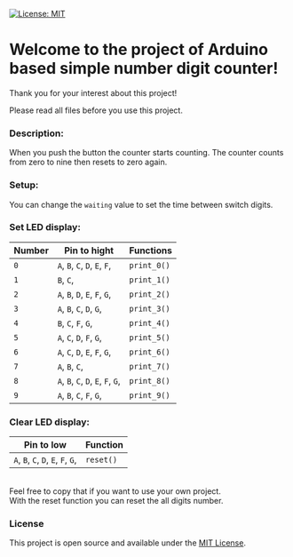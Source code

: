 [![License: MIT](https://img.shields.io/badge/License-MIT-blue.svg)](https://opensource.org/licenses/MIT)

# Welcome to the project of Arduino based simple number digit counter!

Thank you for your interest about this project!

Please read all files before you use this project.

### Description:

When you push the button the counter starts counting.
The counter counts from zero to nine then resets to zero again.

### Setup:

You can change the `waiting` value to set the time between switch digits.

### Set LED display:

| Number | Pin to hight                       | Functions   |
| ------ | ---------------------------------- | ----------- |
| `0`    | `A`, `B`, `C`, `D`, `E`, `F`,      | `print_0()` |
| `1`    | `B`, `C`,                          | `print_1()` |
| `2`    | `A`, `B`, `D`, `E`, `F`, `G`,      | `print_2()` |
| `3`    | `A`, `B`, `C`, `D`, `G`,           | `print_3()` |
| `4`    | `B`, `C`, `F`, `G`,                | `print_4()` |
| `5`    | `A`, `C`, `D`, `F`, `G`,           | `print_5()` |
| `6`    | `A`, `C`, `D`, `E`, `F`, `G`,      | `print_6()` |
| `7`    | `A`, `B`, `C`,                     | `print_7()` |
| `8`    | `A`, `B`, `C`, `D`, `E`, `F`, `G`, | `print_8()` |
| `9`    | `A`, `B`, `C`, `F`, `G`,           | `print_9()` |

### Clear LED display:

| Pin to low                         | Function  |
| ---------------------------------- | --------- |
| `A`, `B`, `C`, `D`, `E`, `F`, `G`, | `reset()` |

<br /> Feel free to copy that if you want to use your own project.
<br /> With the reset function you can reset the all digits number.

### License

This project is open source and available under the [MIT License](LICENSE).
